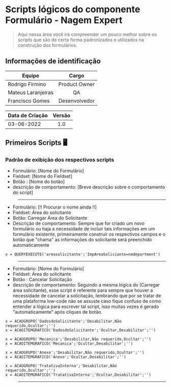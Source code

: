 # Scripts lógicos do componente Formulário - Nagem Expert

> <p> Aqui nessa área você irá compreender um pouco melhor sobre os scripts que são de certa forma padronizados e utilizados na construção dos formulários. </p>

## Informações de identificação
| Equipe   |      Cargo      |
|----------|:-------------:|
| Rodrigo Firmino |  Product Owner |
| Mateus Laranjeiras |    QA   |
| Francisco Gomes | Desenvolvedor |

|Data de Criação| Versão |
|----------|:-------------:|
|03-06-2022|1.0|

## Primeiros Scripts 🖥️

### Padrão de exibição dos respectivos scripts
- Formulário: [Nome do Formulário]
- Fieldset: [Nome do Fieldset]
- Botão   : [Nome do botão]
- descrição de comportamento: [Breve descrição sobre o comportamento do script]
> ---------------------------------------------------------------------------------------------------------------

- Formulário: [!! Procurar o nome ainda !!]
- Fieldset: Área do solicitante
- Botão: Carregar Área do Solicitante
- Descrição de comportamento: Sempre que for criado um novo formulário ou haja a necessidade de incluir tais informações em um formulário existente, primeiramente construir os respectivos campos e o botão que "chama" as informações do solicitante será preenchido automaticamente

```
x = QUERYEXECUTE('areasolicitante';'ImpAreaSoliciante=nmdepartment')
```
> ---------------------------------------------------------------------------------------------------------------

- Formulário: [Nome do Formulário]
- Fieldset: Área do solicitante
- Botão   : Cancelar Solicitação
- descrição de comportamento: Seguindo a mesma lógica do (Carregar área solicitante), esse script é referente para sempre que houver a necessidade de cancelar a solicitação, lembrando que por se tratar de uma plataforma low-code não se assuste caso fique confuso de como entender a lógica para escrever tal script, isso muitas vezes é gerado "automaticamente" após cliques de botão. 

```
x = ACAOGRUPO('DadosdoSolicitante';'Desabilitar,Não requerido,Ocultar';'')
x = ACAOITEMGRAFICO('DadosdoSolicitante';'Ocultar,Desabilitar';'')

x = ACAOGRUPO('Mecanica';'Desabilitar,Não requerido,Ocultar';'')
x = ACAOITEMGRAFICO('Mecanica';'Ocultar,Desabilitar';'')

x = ACAOGRUPO('Anexo';'Desabilitar,Não requerido,Ocultar';'')
x = ACAOITEMGRAFICO('Anexo';'Ocultar,Desabilitar';'')

x = ACAOGRUPO('TratativaInterna';'Desabilitar,Não requerido,Ocultar';'')
x = ACAOITEMGRAFICO('TratativaInterna';'Ocultar,Desabilitar';'')
```

> ---------------------------------------------------------------------------------------------------------------
> 













